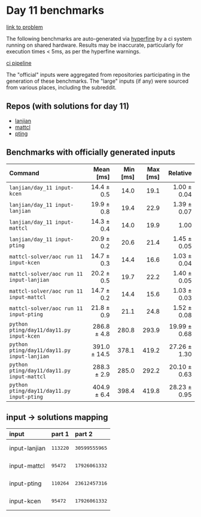 # Day 11 benchmarks

[link to problem](http://adventofcode.com/2022/day/11)

The following benchmarks are auto-generated via [hyperfine](https://github.com/sharkdp/hyperfine) by a ci system running on shared hardware. Results may be inaccurate, particularly for execution times < 5ms, as per the hyperfine warnings.

[ci pipeline](http://ci.papercode.net:8080/teams/aoc2022/pipelines/aoc-compare-2022)

The "official" inputs were aggregated from repositories participating in the generation of these benchmarks. The "large" inputs (if any) were sourced from various places, including the subreddit.

## Repos (with solutions for day 11)


- [lanjian](https://github.com/LanJian/aoc-2022)
- [mattcl](https://github.com/mattcl/aoc2022)
- [pting](https://github.com/pting/aoc2022)

## Benchmarks with officially generated inputs
| Command | Mean [ms] | Min [ms] | Max [ms] | Relative |
|:---|---:|---:|---:|---:|
| `lanjian/day_11 input-kcen` | 14.4 ± 0.5 | 14.0 | 19.1 | 1.00 ± 0.04 |
| `lanjian/day_11 input-lanjian` | 19.9 ± 0.8 | 19.4 | 22.9 | 1.39 ± 0.07 |
| `lanjian/day_11 input-mattcl` | 14.3 ± 0.4 | 14.0 | 19.9 | 1.00 |
| `lanjian/day_11 input-pting` | 20.9 ± 0.2 | 20.6 | 21.4 | 1.45 ± 0.05 |
| `mattcl-solver/aoc run 11 input-kcen` | 14.7 ± 0.3 | 14.4 | 16.6 | 1.03 ± 0.04 |
| `mattcl-solver/aoc run 11 input-lanjian` | 20.2 ± 0.5 | 19.7 | 22.2 | 1.40 ± 0.05 |
| `mattcl-solver/aoc run 11 input-mattcl` | 14.7 ± 0.2 | 14.4 | 15.6 | 1.03 ± 0.03 |
| `mattcl-solver/aoc run 11 input-pting` | 21.8 ± 0.9 | 21.1 | 24.8 | 1.52 ± 0.08 |
| `python pting/day11/day11.py input-kcen` | 286.8 ± 4.8 | 280.8 | 293.9 | 19.99 ± 0.68 |
| `python pting/day11/day11.py input-lanjian` | 391.0 ± 14.5 | 378.1 | 419.2 | 27.26 ± 1.30 |
| `python pting/day11/day11.py input-mattcl` | 288.3 ± 2.9 | 285.0 | 292.2 | 20.10 ± 0.63 |
| `python pting/day11/day11.py input-pting` | 404.9 ± 6.4 | 398.4 | 419.8 | 28.23 ± 0.95 |

## input -> solutions mapping
|input|part 1|part 2|
|:---|:---|:---|
|input-lanjian|<pre>113220</pre>|<pre>30599555965</pre>|
|input-mattcl|<pre>95472</pre>|<pre>17926061332</pre>|
|input-pting|<pre>110264</pre>|<pre>23612457316</pre>|
|input-kcen|<pre>95472</pre>|<pre>17926061332</pre>|
